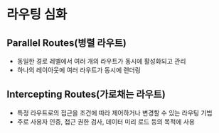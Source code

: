 # 라우팅 심화

## Parallel Routes(병렬 라우트)

- 동일한 경로 레벨에서 여러 개의 라우트가 동시에 활성화되고 관리
- 하나의 레이아웃에 여러 라우트가 동시에 렌더링

## Intercepting Routes(가로채는 라우트)

- 특정 라우트로의 접근을 조건에 따라 제어하거나 변경할 수 있는 라우팅 기법
- 주로 사용자 인증, 접근 권한 검사, 데이터 미리 로드 등의 목적에 사용
